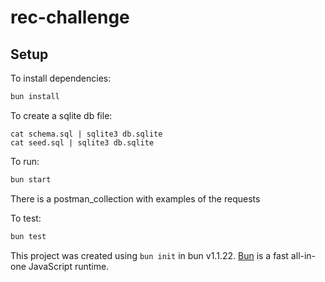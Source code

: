 # rec-challenge

## Setup

To install dependencies:

```bash
bun install
```

To create a sqlite db file:
```shell
cat schema.sql | sqlite3 db.sqlite
cat seed.sql | sqlite3 db.sqlite
```

To run:

```bash
bun start 
```

There is a postman_collection with examples of the requests

To test:

```bash
bun test 
```


This project was created using `bun init` in bun v1.1.22. [Bun](https://bun.sh) is a fast all-in-one JavaScript runtime.
